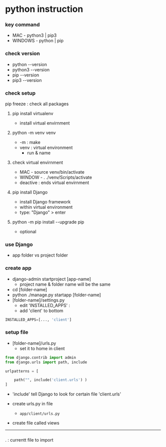 ﻿# python instruction

### key command
- MAC - python3 | pip3
- WINDOWS - python | pip

### check version
- python --version
- python3 --version
- pip --version
- pip3 --version


### check setup
 pip freeze : check all packages

1. pip install virtualenv
	- install virtual envirnment

2. python -m venv venv
    - -m : make
    - venv : virtual environment
		- run & name

3. check virtual envirnment
	- MAC - source venv/bin/activate
	- WINDOW - . ./venv/Scripts/activate
	- deactive : ends virtual envirnment

4. pip install Django
	- install Django framework
	- within virtual environment
	- type: "Django" > enter


5. python -m pip install --upgrade pip
	- optional




### use Django

- app folder vs project folder


### create app
- django-admin startproject [app-name]
	- project name & folder name will be the same
- cd [folder-name]
- python ./manage.py startapp [folder-name]
- [folder-name]/settings.py
	- edit 'INSTALLED_APPS' : 
	- add 'client' to bottom

```python
INSTALLED_APPS=[..., 'client']
```

### setup file
- [folder-name]/urls.py
	- set it to home in client

``` python
from django.contrib import admin
from django.urls import path, include

urlpatterns = [

	path("", include('client.urls') )
]
```
- 'include' tell Django to look for certain file 'client.urls'

- create urls.py in file
	- `app/client/urls.py` 
- create file called views

---

### 
. : currentt file to import
